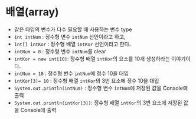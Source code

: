# 배열(array)
* 같은 타입의 변수가 다수 필요할 때 사용하는 변수 type
* ```int intNum``` : 정수형 변수 ```intNum``` 선언이라고 하고,
* ```int[] intKor``` : 정수형 배열 ```intKor``` 선언이라고 한다.
* ```intNum = 0``` : 정수형 변수 ```intNum```를 clear
* ```intKor = new int[10]```: 정수형 배열 ```intKor```의 요소를 10개 생성하라는 이야기이다.
* ```intNum = 10``` : 정수형 변수 ```intNum```에 정수 10을 대입
* ```intKor[3]= 10``` : 정수형 배열 ```intKor```의 3번 요소에 정수 10을 대입
* ```System.out.println(intNum)``` : 정수형 변수 ```intNum```에 저장된 값을 Console에 출력
* ```System.out.println(intKor[3])```: 정수형 배열 ```intKor```의 3번 요소에 저장된 값을 Console에 출력